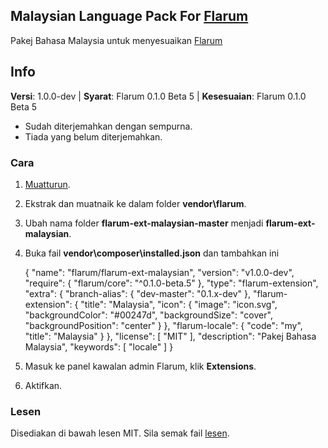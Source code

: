 ## Malaysian Language Pack For [Flarum](http://flarum.org/)

Pakej Bahasa Malaysia untuk menyesuaikan [Flarum](http://flarum.org/)

## Info
**Versi**:  1.0.0-dev | **Syarat**: Flarum 0.1.0 Beta 5 | **Kesesuaian**: Flarum 0.1.0 Beta 5

 - Sudah diterjemahkan dengan sempurna.
 - Tiada yang belum diterjemahkan.

### Cara
1. [Muatturun](https://github.com/ahrasis/flarum-ext-malaysian/archive/master.zip).
2. Ekstrak dan muatnaik ke dalam folder **vendor\flarum**.
3. Ubah nama folder **flarum-ext-malaysian-master** menjadi **flarum-ext-malaysian**.
4. Buka fail **vendor\composer\installed.json** dan tambahkan ini

    {
        "name": "flarum/flarum-ext-malaysian",
        "version": "v1.0.0-dev",
        "require": {
            "flarum/core": "^0.1.0-beta.5"
        },
        "type": "flarum-extension",
        "extra": {
            "branch-alias": {
                "dev-master": "0.1.x-dev"
            },
            "flarum-extension": {
                "title": "Malaysia",
                "icon": {
                    "image": "icon.svg",
                    "backgroundColor": "#00247d",
                    "backgroundSize": "cover",
                    "backgroundPosition": "center"
                }
            },
            "flarum-locale": {
                "code": "my",
                "title": "Malaysia"
            }
        },
        "license": [
            "MIT"
        ],
        "description": "Pakej Bahasa Malaysia",
        "keywords": [
            "locale"
        ]
    }

5. Masuk ke panel kawalan admin Flarum, klik **Extensions**.
6. Aktifkan.

### Lesen
Disediakan di bawah lesen MIT. Sila semak fail [lesen](https://github.com/ahrasis/flarum-ext-malaysian/blob/master/LICENSE).

